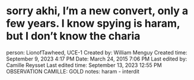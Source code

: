 # sorry akhi, I’m a new convert, only a few years. I know spying is haram, but I don’t know the charia

person: LionofTawheed, UCE-1
Created by: William Menguy
Created time: September 9, 2023 4:17 PM
Date: March 24, 2015 7:06 PM
Last edited by: Camille Reysset
Last edited time: September 13, 2023 12:55 PM
OBSERVATION CAMILLE: GOLD
notes: haram - interdit